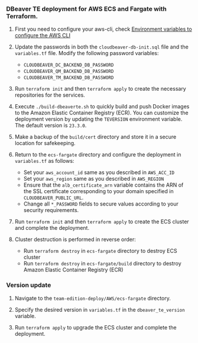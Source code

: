 ### DBeaver TE deployment for AWS ECS and Fargate with Terraform.

1. First you need to configure your aws-cli, check [Environment variables to configure the AWS CLI](https://docs.aws.amazon.com/cli/latest/userguide/cli-configure-envvars.html)

2. Update the passwords in both the `cloudbeaver-db-init.sql` file and the `variables.tf` file. Modify the following password variables:
   - `CLOUDBEAVER_DC_BACKEND_DB_PASSWORD`
   - `CLOUDBEAVER_QM_BACKEND_DB_PASSWORD`
   - `CLOUDBEAVER_TM_BACKEND_DB_PASSWORD`

3. Run `terraform init` and then `terraform apply` to create the necessary repositories for the services.

4. Execute `./build-dbeaverte.sh` to quickly build and push Docker images to the Amazon Elastic Container Registry (ECR). You can customize the deployment version by updating the `TEVERSION` environment variable. The default version is `23.3.0`.

5. Make a backup of the `build/cert` directory and store it in a secure location for safekeeping.

6. Return to the `ecs-fargate` directory and configure the deployment in `variables.tf` as follows:
   - Set your `aws_account_id` same as you described in `AWS_ACC_ID`
   - Set your `aws_region` same as you described in `AWS_REGION`
   - Ensure that the `alb_certificate_arn` variable contains the ARN of the SSL certificate corresponding to your domain specified in `CLOUDBEAVER_PUBLIC_URL`.
   - Change all `*_PASSWORD` fields to secure values according to your security requirements.

7. Run `terraform init` and then `terraform apply` to create the ECS cluster and complete the deployment.

8. Cluster destruction is performed in reverse order:
    - Run `terraform destroy` in `ecs-fargate` directory to destroy ECS cluster
    - Run `terraform destroy` in `ecs-fargate/build` directory to destroy Amazon Elastic Container Registry (ECR)

### Version update

1. Navigate to the `team-edition-deploy/AWS/ecs-fargate` directory.

2. Specify the desired version in  `variables.tf` in the `dbeaver_te_version` variable.

3. Run `terraform apply` to upgrade the ECS cluster and complete the deployment.
